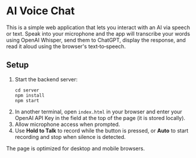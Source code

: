 # AI Voice Chat

This is a simple web application that lets you interact with an AI via speech or text. Speak into your microphone and the app will transcribe your words using OpenAI Whisper, send them to ChatGPT, display the response, and read it aloud using the browser's text‑to‑speech.

## Setup

1. Start the backend server:
   ```
   cd server
   npm install
   npm start
   ```
2. In another terminal, open `index.html` in your browser and enter your OpenAI API Key in the field at the top of the page (it is stored locally).
3. Allow microphone access when prompted.
4. Use **Hold to Talk** to record while the button is pressed, or **Auto** to start recording and stop when silence is detected.

The page is optimized for desktop and mobile browsers.
